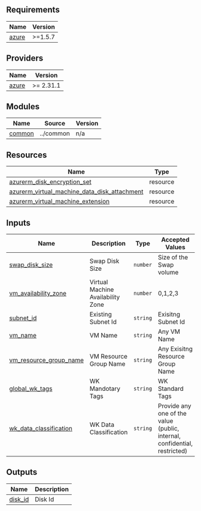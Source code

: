 <!-- BEGIN_TF_DOCS -->
## Requirements

| Name | Version |
|------|---------|
| <a name="requirement_azure"></a> [azure](#requirement\_azure) | >=1.5.7 |

## Providers

| Name | Version |
|------|---------|
| <a name="provider_azure"></a> [azure](#provider\_azure) | >= 2.31.1 |

## Modules

| Name | Source | Version |
|------|--------|---------|
| <a name="common"></a> [common](#module\_common) | ../common | n/a |

## Resources

| Name | Type |
|------|------|
| [azurerm_disk_encryption_set](https://registry.terraform.io/providers/hashicorp/azurerm/latest/docs/resources/disk_encryption_set) | resource |
| [azurerm_virtual_machine_data_disk_attachment](https://registry.terraform.io/providers/hashicorp/azurerm/latest/docs/resources/virtual_machine_data_disk_attachment) | resource |
| [azurerm_virtual_machine_extension](https://registry.terraform.io/providers/hashicorp/azurerm/latest/docs/resources/virtual_machine_extension) | resource |


## Inputs

| Name | Description | Type | Accepted Values | Required | Default |
|------|-------------|------|---------|-----------------|----------|
| <a name="input_swap_disk_size"></a> [swap_disk_size](#input\swap_disk_size) |Swap Disk Size | `number` | Size of the Swap volume  | Optional |  |
| <a name="input_vm_availability_zone"></a> [vm_availability_zone](#input\vm_availability_zone) | Virtual Machine Availability Zone | `number` | 0,1,2,3  | optional |  |
| <a name="input_subnet_id"></a> [subnet_id](#input\subnet_id) | Existing Subnet Id | `string` | Exisitng Subnet Id | yes | |
| <a name="input_vm_name"></a> [vm_name](#input\vm_name) | VM Name | `string` | Any VM Name | yes |	|
| <a name="input_vm_resource_group_name"></a> [vm_resource_group_name](#input\vm_resource_group_name) | VM Resource Group Name | `string` | Any Exisitng Resource Group Name | yes |	|
| <a name="input_global_wk_tags"></a> [global_wk_tags](#input\global_wk_tags) | WK Mandotary Tags | `string` | WK Standard Tags | yes | |
| <a name="input_wk_data_classification"></a> [wk_data_classification](#input\_wk_data_classification) | WK Data Classification | `string` | Provide any one of the value (public, internal, confidential, restricted) | yes | |


## Outputs

| Name | Description |
|------|-------------|
| <a name="disk_id"></a> [disk_id](#output\disk_id) | Disk Id |

<!-- END_TF_DOCS -->